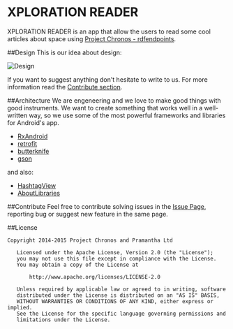 # XPLORATION READER
XPLORATION READER is an app that allow the users to read some cool articles about space using [Project Chronos - rdfendpoints](https://github.com/SpaceAppsXploration/rdfendpoints).

##Design
This is our idea about design:

![Design](/resources/mockup.png)

If you want to suggest anything don't hesitate to write to us.
For more information read the [Contribute section](https://github.com/SpaceAppsXploration/android-xpreader#contribute).

##Architecture
We are engeneering and we love to make good things with good instruments.
We want to create something that works well in a well-written way, so we use some of the most powerful frameworks and libraries for Android's app.

* [RxAndroid](https://github.com/ReactiveX/RxAndroid)
* [retrofit](https://github.com/square/retrofit)
* [butterknife](https://github.com/JakeWharton/butterknife)
* [gson](https://github.com/google/gson)

and also:

* [HashtagView](https://github.com/greenfrvr/hashtag-view)
* [AboutLibraries](https://github.com/mikepenz/AboutLibraries)


##Contribute
Feel free to contribute solving issues in the [Issue Page](https://github.com/SpaceAppsXploration/android-xpreader/issues), reporting bug or suggest new feature in the same page.

##License
```
Copyright 2014-2015 Project Chronos and Pramantha Ltd

   Licensed under the Apache License, Version 2.0 (the "License");
   you may not use this file except in compliance with the License.
   You may obtain a copy of the License at

       http://www.apache.org/licenses/LICENSE-2.0

   Unless required by applicable law or agreed to in writing, software
   distributed under the License is distributed on an "AS IS" BASIS,
   WITHOUT WARRANTIES OR CONDITIONS OF ANY KIND, either express or implied.
   See the License for the specific language governing permissions and
   limitations under the License.
```
